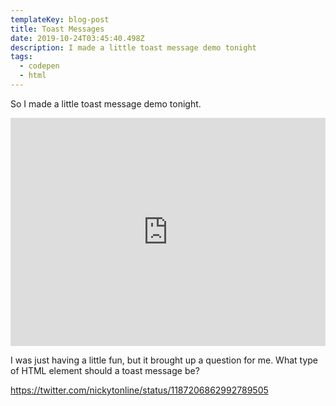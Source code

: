 ```yaml
---
templateKey: blog-post
title: Toast Messages
date: 2019-10-24T03:45:40.498Z
description: I made a little toast message demo tonight
tags:
  - codepen
  - html
---
```

So I made a little toast message demo tonight.

<iframe height="365" style="width: 100%;" scrolling="no" title="Toast Messages" src="https://codepen.io/nickytonline/embed/OJJmLyK?height=265&theme-id=0&default-tab=result" frameborder="no" allowtransparency="true" allowfullscreen="true">
  See the Pen <a href='https://codepen.io/nickytonline/pen/OJJmLyK'>Toast Messages</a> by Nick Taylor
  (<a href='https://codepen.io/nickytonline'>@nickytonline</a>) on <a href='https://codepen.io'>CodePen</a>.
</iframe>

I was just having a little fun, but it brought up a question for me. What type of HTML element should a toast message be?

https://twitter.com/nickytonline/status/1187206862992789505
